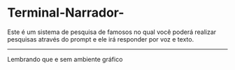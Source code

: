 # Terminal-Narrador-

Este é um sistema de pesquisa de famosos no qual você poderá realizar pesquisas através do prompt e ele irá responder por voz e texto.

----------------------------------------------------------------------------------------------------------------------------------------------------------
Lembrando que e sem ambiente gráfico
